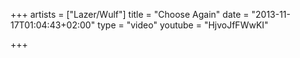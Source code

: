 +++
artists = ["Lazer/Wulf"]
title = "Choose Again"
date = "2013-11-17T01:04:43+02:00"
type = "video"
youtube = "HjvoJfFWwKI"

+++
